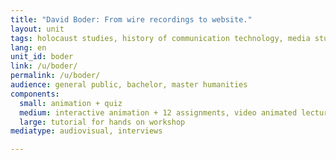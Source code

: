 ```yaml
---
title: "David Boder: From wire recordings to website."
layout: unit
tags: holocaust studies, history of communication technology, media studies, oral history
lang: en
unit_id: boder
link: /u/boder/
permalink: /u/boder/
audience: general public, bachelor, master humanities
components:
  small: animation + quiz
  medium: interactive animation + 12 assignments, video animated lecture + 5 assignments 
  large: tutorial for hands on workshop
mediatype: audiovisual, interviews

---
```


<!-- more -->
